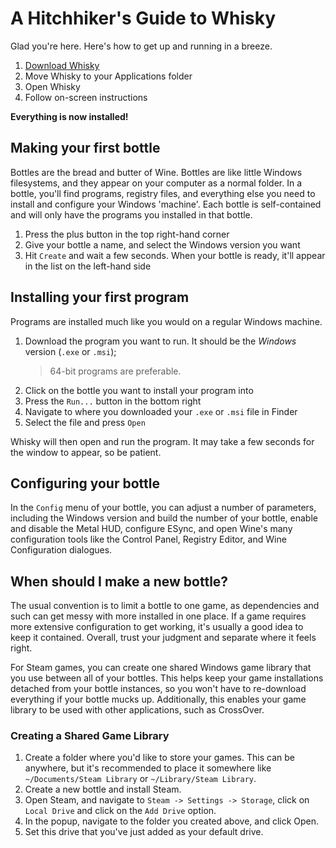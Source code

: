 # A Hitchhiker's Guide to Whisky

Glad you're here. Here's how to get up and running in a breeze.

1. [Download Whisky](https://github.com/IsaacMarovitz/Whisky/releases)
2. Move Whisky to your Applications folder
3. Open Whisky
4. Follow on-screen instructions

**Everything is now installed!**

## Making your first bottle

Bottles are the bread and butter of Wine. Bottles are like little Windows filesystems, and they appear on your computer as a normal folder.
In a bottle, you'll find programs, registry files, and everything else you need to install and configure your Windows 'machine'.
Each bottle is self-contained and will only have the programs you installed in that bottle.

1. Press the plus button in the top right-hand corner
2. Give your bottle a name, and select the Windows version you want
3. Hit `Create` and wait a few seconds. When your bottle is ready, it'll appear in the list on the left-hand side

## Installing your first program

Programs are installed much like you would on a regular Windows machine.

1. Download the program you want to run. It should be the *Windows* version (`.exe` or `.msi`);
   > 64-bit programs are preferable.
2. Click on the bottle you want to install your program into
3. Press the `Run...` button in the bottom right
4. Navigate to where you downloaded your `.exe` or `.msi` file in Finder
5. Select the file and press `Open`

Whisky will then open and run the program. It may take a few seconds for the window to appear, so be patient.

## Configuring your bottle

In the `Config` menu of your bottle, you can adjust a number of parameters,
including the Windows version and build the number of your bottle, enable and disable the Metal HUD,
configure ESync, and open Wine's many configuration tools like the Control Panel, Registry Editor, and Wine Configuration dialogues.

## When should I make a new bottle?

The usual convention is to limit a bottle to one game, as dependencies and such can get messy with more installed in one place.
If a game requires more extensive configuration to get working, it's usually a good idea to keep it contained.
Overall, trust your judgment and separate where it feels right.

For Steam games, you can create one shared Windows game library that you use between all of your bottles.
This helps keep your game installations detached from your bottle instances,
so you won't have to re-download everything if your bottle mucks up.
Additionally, this enables your game library to be used with other applications, such as CrossOver.

### Creating a Shared Game Library

1. Create a folder where  you'd like to store your games. This can be anywhere, but it's recommended to place it somewhere
like `~/Documents/Steam Library` or `~/Library/Steam Library`.
2. Create a new bottle and install Steam.
3. Open Steam, and navigate to `Steam -> Settings -> Storage`, click on `Local Drive` and click on the `Add Drive` option.
4. In the popup, navigate to the folder you created above, and click Open.
5. Set this drive that you've just added as your default drive.
